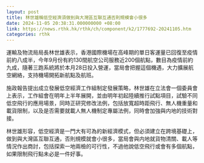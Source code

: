 ```yaml
---
layout: post
title: 林世雄稱低空經濟須做到與大灣區互聯互通否則規模會小很多
date: 2024-11-05 20:38:31.000000000 +08:00
link: https://news.rthk.hk/rthk/ch/component/k2/1777692-20241105.htm
categories: rthk
---
```


運輸及物流局局長林世雄表示，香港國際機場在高峰期的單日客運量已回復至疫情前約八成半，今年9月份有約130間航空公司服務近200個航點，數目為疫情前約九成，隨著三跑系統將於本月28日投入營運，當局會把握這個機遇，大力擴展航空網絡，支持機場開拓新航點及航班。

施政報告提出成立發展低空經濟工作組制定發展策略，林世雄在立法會一個委員會上表示，工作組會在明年上半年展開，並由明年初起陸續推行試點項目，試驗不同低空飛行的應用場景，同時正研究修改法例，包括放寬超時距飛行、無人機重量和載貨限制，以及是否需要就載人無人機制定專屬法例，同時會加強與内地的技術對接。

林世雄形容，低空經濟是一門大有可為的新經濟模式，但必須建立在跨境基礎上，做到與大灣區互聯互通，否則規模就會小很多，當局會與内地就貨物清關、載人等情況作出商討，包括探索一地兩檢的可行性，不過他說低空飛行或會有多個航點，如果限制飛行點未必是一件好事。
